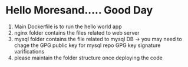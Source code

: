 # Hello Moresand..... Good Day

 01. Main Dockerfile is to run the hello world app
 02. nginx folder contains the files related to web server
 03. mysql folder contains the file related to mysql DB 
        -> you may need to chage the GPG public key for mysql repo GPG key signature varifications 
 04. please maintain the folder structure once deploying the code
